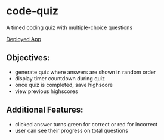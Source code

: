 # code-quiz
A timed coding quiz with multiple-choice questions

[Deployed App](https://marina-russ.github.io/code-quiz/)

## Objectives:
- generate quiz where answers are shown in random order
- display timer countdown during quiz
- once quiz is completed, save highscore
- view previous highscores

## Additional Features:
- clicked answer turns green for correct or red for incorrect
- user can see their progress on total questions

